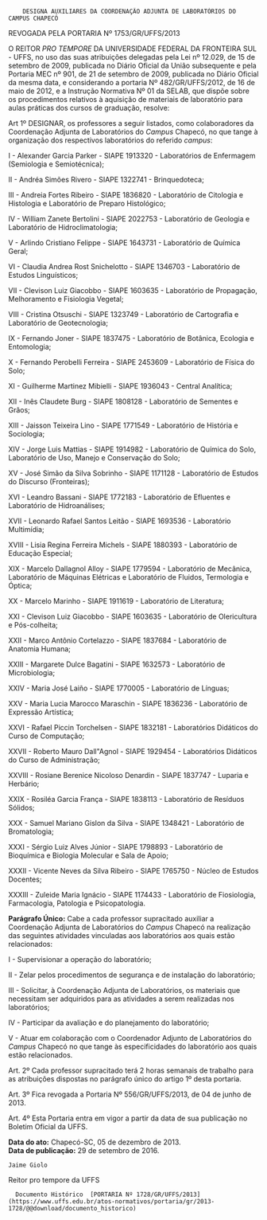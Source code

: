        DESIGNA AUXILIARES DA COORDENAÇÃO ADJUNTA DE LABORATÓRIOS DO CAMPUS CHAPECÓ  

REVOGADA PELA PORTARIA Nº 1753/GR/UFFS/2013

 O REITOR *PRO TEMPORE* DA UNIVERSIDADE FEDERAL DA FRONTEIRA SUL - UFFS, no uso das suas atribuições delegadas pela Lei nº 12.029, de 15 de setembro de 2009, publicada no Diário Oficial da União subsequente e pela Portaria MEC nº 901, de 21 de setembro de 2009, publicada no Diário Oficial da mesma data, e considerando a portaria Nº 482/GR/UFFS/2012, de 16 de maio de 2012, e a Instrução Normativa Nº 01 da SELAB, que dispõe sobre os procedimentos relativos à aquisição de materiais de laboratório para aulas práticas dos cursos de graduação, resolve:

 Art 1º DESIGNAR, os professores a seguir listados, como colaboradores da Coordenação Adjunta de Laboratórios do *Campus* Chapecó, no que tange à organização dos respectivos laboratórios do referido *campus*:

 I - Alexander Garcia Parker - SIAPE 1913320 - Laboratórios de Enfermagem (Semiologia e Semiotécnica);

 II - Andréa Simões Rivero - SIAPE 1322741 - Brinquedoteca;

 III - Andreia Fortes Ribeiro - SIAPE 1836820 - Laboratório de Citologia e Histologia e Laboratório de Preparo Histológico;

 IV - William Zanete Bertolini - SIAPE 2022753 - Laboratório de Geologia e Laboratório de Hidroclimatologia;

 V - Arlindo Cristiano Felippe - SIAPE 1643731 - Laboratório de Química Geral;

 VI - Claudia Andrea Rost Snichelotto - SIAPE 1346703 - Laboratório de Estudos Linguísticos;

 VII - Clevison Luiz Giacobbo - SIAPE 1603635 - Laboratório de Propagação, Melhoramento e Fisiologia Vegetal;

 VIII - Cristina Otsuschi - SIAPE 1323749 - Laboratório de Cartografia e Laboratório de Geotecnologia;

 IX - Fernando Joner - SIAPE 1837475 - Laboratório de Botânica, Ecologia e Entomologia;

 X - Fernando Perobelli Ferreira - SIAPE 2453609 - Laboratório de Física do Solo;

 XI - Guilherme Martinez Mibielli - SIAPE 1936043 - Central Analítica;

 XII - Inês Claudete Burg - SIAPE 1808128 - Laboratório de Sementes e Grãos;

 XIII - Jaisson Teixeira Lino - SIAPE 1771549 - Laboratório de História e Sociologia;

 XIV - Jorge Luis Mattias - SIAPE 1914982 - Laboratório de Química do Solo, Laboratório de Uso, Manejo e Conservação do Solo;

 XV - José Simão da Silva Sobrinho - SIAPE 1171128 - Laboratório de Estudos do Discurso (Fronteiras);

 XVI - Leandro Bassani - SIAPE 1772183 - Laboratório de Efluentes e Laboratório de Hidroanálises;

 XVII - Leonardo Rafael Santos Leitão - SIAPE 1693536 - Laboratório Multimídia;

 XVIII - Lisia Regina Ferreira Michels - SIAPE 1880393 - Laboratório de Educação Especial;

 XIX - Marcelo Dallagnol Alloy - SIAPE 1779594 - Laboratório de Mecânica, Laboratório de Máquinas Elétricas e Laboratório de Fluidos, Termologia e Óptica;

 XX - Marcelo Marinho - SIAPE 1911619 - Laboratório de Literatura;

 XXI - Clevison Luiz Giacobbo - SIAPE 1603635 - Laboratório de Olericultura e Pós-colheita;

 XXII - Marco Antônio Cortelazzo - SIAPE 1837684 - Laboratório de Anatomia Humana;

 XXIII - Margarete Dulce Bagatini - SIAPE 1632573 - Laboratório de Microbiologia;

 XXIV - Maria José Laiño - SIAPE 1770005 - Laboratório de Línguas;

 XXV - Maria Lucia Marocco Maraschin - SIAPE 1836236 - Laboratório de Expressão Artística;

 XXVI - Rafael Piccin Torchelsen - SIAPE 1832181 - Laboratórios Didáticos do Curso de Computação;

 XXVII - Roberto Mauro Dall"Agnol - SIAPE 1929454 - Laboratórios Didáticos do Curso de Administração;

 XXVIII - Rosiane Berenice Nicoloso Denardin - SIAPE 1837747 - Luparia e Herbário;

 XXIX - Rosiléa Garcia França - SIAPE 1838113 - Laboratório de Resíduos Sólidos;

 XXX - Samuel Mariano Gislon da Silva - SIAPE 1348421 - Laboratório de Bromatologia;

 XXXI - Sérgio Luiz Alves Júnior - SIAPE 1798893 - Laboratório de Bioquímica e Biologia Molecular e Sala de Apoio;

 XXXII - Vicente Neves da Silva Ribeiro - SIAPE 1765750 - Núcleo de Estudos Docentes;

 XXXIII - Zuleide Maria Ignácio - SIAPE 1174433 - Laboratório de Fiosiologia, Farmacologia, Patologia e Psicopatologia.

 **Parágrafo Único:** Cabe a cada professor supracitado auxiliar a Coordenação Adjunta de Laboratórios do *Campus* Chapecó na realização das seguintes atividades vinculadas aos laboratórios aos quais estão relacionados:

 I - Supervisionar a operação do laboratório;

 II - Zelar pelos procedimentos de segurança e de instalação do laboratório;

 III - Solicitar, à Coordenação Adjunta de Laboratórios, os materiais que necessitam ser adquiridos para as atividades a serem realizadas nos laboratórios;

 IV - Participar da avaliação e do planejamento do laboratório;

 V - Atuar em colaboração com o Coordenador Adjunto de Laboratórios do *Campus* Chapecó no que tange às especificidades do laboratório aos quais estão relacionados.

 Art. 2º Cada professor supracitado terá 2 horas semanais de trabalho para as atribuições dispostas no parágrafo único do artigo 1º desta portaria.

 Art. 3º Fica revogada a Portaria Nº 556/GR/UFFS/2013, de 04 de junho de 2013.

 Art. 4º Esta Portaria entra em vigor a partir da data de sua publicação no Boletim Oficial da UFFS.

  

   **Data do ato:** Chapecó-SC, 05 de dezembro de 2013.   
 **Data de publicação:**  29 de setembro de 2016. 

    Jaime Giolo    
 Reitor pro tempore da UFFS 

      Documento Histórico  [PORTARIA Nº 1728/GR/UFFS/2013](https://www.uffs.edu.br/atos-normativos/portaria/gr/2013-1728/@@download/documento_historico)     
      